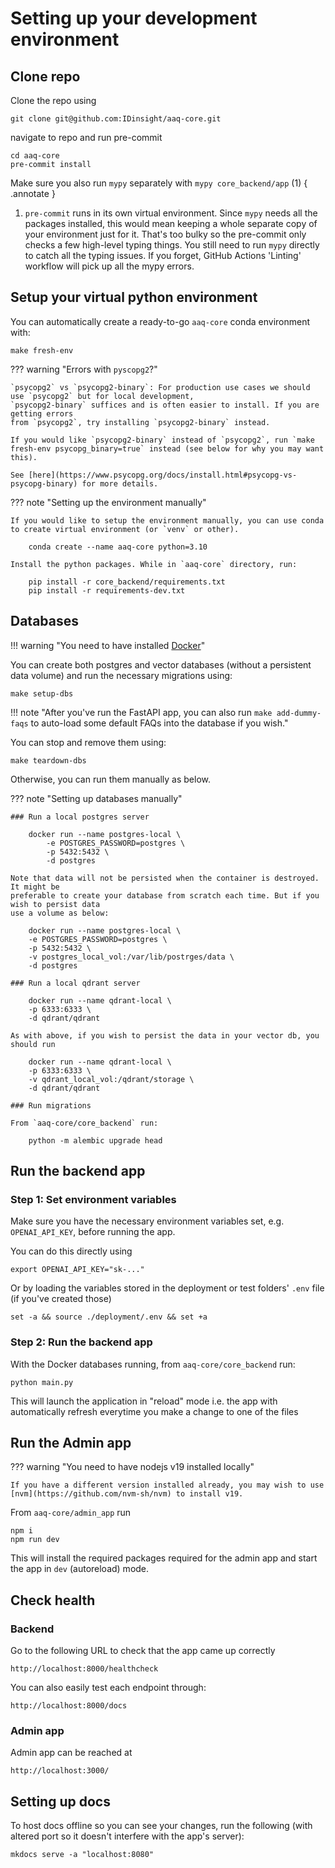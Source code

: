 # Setting up your development environment

## Clone repo

Clone the repo using

    git clone git@github.com:IDinsight/aaq-core.git

navigate to repo and run pre-commit

    cd aaq-core
    pre-commit install

Make sure you also run `mypy` separately with `mypy core_backend/app` (1)
{ .annotate }

1. `pre-commit` runs in its own virtual environment. Since `mypy` needs all the
   packages installed, this would mean keeping a whole separate copy of your
   environment just for it. That's too bulky so the pre-commit only checks
   a few high-level typing things. You still need to run `mypy` directly to catch
   all the typing issues.
   If you forget, GitHub Actions 'Linting' workflow will pick up all the mypy errors.

## Setup your virtual python environment

You can automatically create a ready-to-go `aaq-core` conda environment with:

    make fresh-env

??? warning "Errors with `pyscopg2`?"

    `psycopg2` vs `psycopg2-binary`: For production use cases we should use `psycopg2` but for local development,
    `psycopg2-binary` suffices and is often easier to install. If you are getting errors
    from `psycopg2`, try installing `psycopg2-binary` instead.

    If you would like `psycopg2-binary` instead of `psycopg2`, run `make fresh-env psycopg_binary=true` instead (see below for why you may want this).

    See [here](https://www.psycopg.org/docs/install.html#psycopg-vs-psycopg-binary) for more details.

??? note "Setting up the environment manually"

    If you would like to setup the environment manually, you can use conda to create virtual environment (or `venv` or other).

        conda create --name aaq-core python=3.10

    Install the python packages. While in `aaq-core` directory, run:

        pip install -r core_backend/requirements.txt
        pip install -r requirements-dev.txt

## Databases

!!! warning "You need to have installed [Docker](https://docs.docker.com/get-docker/)"

You can create both postgres and vector databases (without a persistent data volume) and run the necessary migrations using:

    make setup-dbs

!!! note "After you've run the FastAPI app, you can also run `make add-dummy-faqs` to auto-load some default FAQs into the database if you wish."

You can stop and remove them using:

    make teardown-dbs

Otherwise, you can run them manually as below.

??? note "Setting up databases manually"

    ### Run a local postgres server

        docker run --name postgres-local \
            -e POSTGRES_PASSWORD=postgres \
            -p 5432:5432 \
            -d postgres

    Note that data will not be persisted when the container is destroyed. It might be
    preferable to create your database from scratch each time. But if you wish to persist data
    use a volume as below:

        docker run --name postgres-local \
        -e POSTGRES_PASSWORD=postgres \
        -p 5432:5432 \
        -v postgres_local_vol:/var/lib/postrges/data \
        -d postgres

    ### Run a local qdrant server

        docker run --name qdrant-local \
        -p 6333:6333 \
        -d qdrant/qdrant

    As with above, if you wish to persist the data in your vector db, you should run

        docker run --name qdrant-local \
        -p 6333:6333 \
        -v qdrant_local_vol:/qdrant/storage \
        -d qdrant/qdrant

    ### Run migrations

    From `aaq-core/core_backend` run:

        python -m alembic upgrade head

## Run the backend app

### Step 1: Set environment variables

Make sure you have the necessary environment variables set, e.g. `OPENAI_API_KEY`, before running the app.

You can do this directly using

    export OPENAI_API_KEY="sk-..."

Or by loading the variables stored in the deployment or test folders' `.env` file (if you've created those)

    set -a && source ./deployment/.env && set +a

### Step 2: Run the backend app

With the Docker databases running, from `aaq-core/core_backend` run:

    python main.py

This will launch the application in "reload" mode i.e. the app with automatically
refresh everytime you make a change to one of the files

## Run the Admin app

??? warning "You need to have nodejs v19 installed locally"

    If you have a different version installed already, you may wish to use
    [nvm](https://github.com/nvm-sh/nvm) to install v19.

From `aaq-core/admin_app` run

    npm i
    npm run dev

This will install the required packages required for the admin app and start the app in `dev` (autoreload) mode.

## Check health

### Backend

Go to the following URL to check that the app came up correctly

    http://localhost:8000/healthcheck

You can also easily test each endpoint through:

    http://localhost:8000/docs

### Admin app

Admin app can be reached at

    http://localhost:3000/

## Setting up docs

To host docs offline so you can see your changes, run the following (with altered port so it doesn't interfere with the app's server):

    mkdocs serve -a "localhost:8080"
